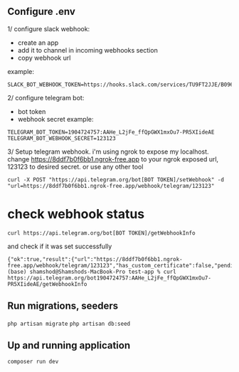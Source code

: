 ## Configure .env
1/ configure slack webhook:
- create an app
- add it to channel in incoming webhooks section
- copy webhook url

example:
```
SLACK_BOT_WEBHOOK_TOKEN=https://hooks.slack.com/services/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
```

2/ configure telegram bot:
- bot token
- webhook secret
example:
```
TELEGRAM_BOT_TOKEN=1904724757:AAHe_L2jFe_ffQpGWX1mxOu7-PR5XIideAE
TELEGRAM_BOT_WEBHOOK_SECRET=123123
```

3/ Setup telegram webhook.
i'm using ngrok to expose my localhost.
change https://8ddf7b0f6bb1.ngrok-free.app to your ngrok exposed url,
123123 to desired secret.
or use any other tool
```
curl -X POST "https://api.telegram.org/bot[BOT TOKEN]/setWebhook" -d "url=https://8ddf7b0f6bb1.ngrok-free.app/webhook/telegram/123123"
```
# check webhook status
```
curl https://api.telegram.org/bot[BOT TOKEN]/getWebhookInfo
```
and check if it was set successfully
```
{"ok":true,"result":{"url":"https://8ddf7b0f6bb1.ngrok-free.app/webhook/telegram/123123","has_custom_certificate":false,"pending_update_count":0,"max_connections":40,"ip_address":"3.125.102.39"}}%   (base) shamshod@Shamshods-MacBook-Pro test-app % curl https://api.telegram.org/bot1904724757:AAHe_L2jFe_ffQpGWX1mxOu7-PR5XIideAE/getWebhookInfo
```

## Run migrations, seeders
```php artisan migrate```
```php artisan db:seed```

## Up and running application
```composer run dev```
